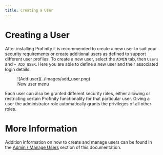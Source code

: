 ```yaml
---
title: Creating a User
---
```


# Creating a User

After installing Profinity it is recommended to create a new user to suit your security requirements or create additional users as defined to support different user profiles. To create a new user, select the `ADMIN` tab, then `Users` and `+ ADD USER`. Here you are able to define a new user and their associated login details.

<figure markdown>
![Add user](../images/add_user.png)
<figcaption>New user menu</figcaption>
</figure>

Each user can also be granted different security roles, either allowing or restricting certain Profinity functionality for that particular user. Giving a user the administrator role automatically grants the privileges of all other roles.

# More Information

Addition information on how to create and manage users can be found in the [Admin / Manage Users](../Administration/Manage_Users.md) section of this documentation.